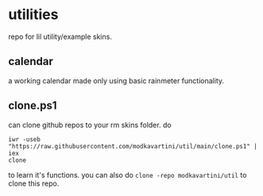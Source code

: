 # utilities 
repo for lil utility/example skins.

## calendar
a working calendar made only using basic rainmeter functionality.

## clone.ps1 
can clone github repos to your rm skins folder.
do
```
iwr -useb "https://raw.githubusercontent.com/modkavartini/util/main/clone.ps1" | iex
clone
```
to learn it's functions.
you can also do `clone -repo modkavartini/util` to clone this repo.
